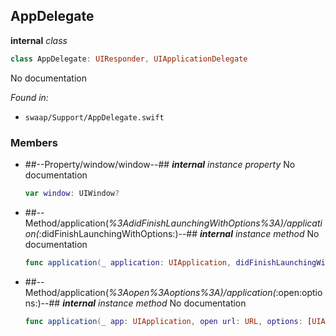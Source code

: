 ## AppDelegate

**internal** *class*

```swift
class AppDelegate: UIResponder, UIApplicationDelegate
```

No documentation



*Found in:*

* `swaap/Support/AppDelegate.swift`


### Members



* ##--Property/window/window--##
	***internal*** *instance property*
	No documentation
	```swift
	var window: UIWindow?
	```

* ##--Method/application(_%3AdidFinishLaunchingWithOptions%3A)/application(_:didFinishLaunchingWithOptions:)--##
	***internal*** *instance method*
	No documentation
	```swift
	func application(_ application: UIApplication, didFinishLaunchingWithOptions launchOptions: [UIApplication.LaunchOptionsKey: Any]?) -> Bool
	```

* ##--Method/application(_%3Aopen%3Aoptions%3A)/application(_:open:options:)--##
	***internal*** *instance method*
	No documentation
	```swift
	func application(_ app: UIApplication, open url: URL, options: [UIApplication.OpenURLOptionsKey: Any] = [:]) -> Bool
	```


